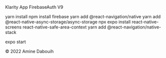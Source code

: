 Klarity App FirebaseAuth V9

yarn install
npm install firebase
yarn add @react-navigation/native
yarn add @react-native-async-storage/async-storage
npx expo install react-native-screens react-native-safe-area-context
yarn add @react-navigation/native-stack

expo start


© 2022 Amine Dabouih


